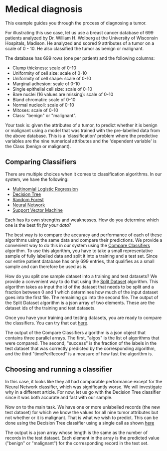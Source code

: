 # Medical diagnosis

This example guides you through the process of diagnosing a tumor.

For illustrating this use case, let us use a breast cancer database of 699
patients analyzed by Dr. William H.  Wolberg at the University of Wisconsin
Hospitals, Madison. He analyzed and scored 9 attributes of a tumor on a scale
of 0 - 10. He also classified the tumor as benign or malignant.

The database has 699 rows (one per patient) and the following columns:

* Clump thickness: scale of 0-10
* Uniformity of cell size: scale of 0-10
* Uniformity of cell shape: scale of 0-10
* Marginal adhesion: scale of 0-10
* Single epithelial cell size: scale of 0-10
* Bare nuclei (16 values are missing): scale of 0-10
* Bland chromatin: scale of 0-10
* Normal nucleoli: scale of 0-10
* Mitoses: scale of 0-10
* Class: "benign" or "malignant".

Your task is: given the attributes of a tumor, to predict whether it is benign
or malignant using a model that was trained with the pre-labelled data from the
above database. This is a 'classification' problem where the predictive
variables are the nine numerical attributes and the 'dependent variable' is the
Class (benign or malignant).

## Comparing Classifiers
There are multiple choices when it comes to classification algorithms. In our
system, we have the following:

- [Multinomial Logistic Regression](http://catalog.algorithms.io/catalog/algo/id/47?category=/Classification)
- [Decision Tree](http://catalog.algorithms.io/catalog/algo/id/45?category=/Classification)
- [Random Forest](http://catalog.algorithms.io/catalog/algo/id/46?category=/Classification)
- [Neural Network](http://catalog.algorithms.io/catalog/algo/id/44?category=/Classification)
- [Support Vector Machine](http://catalog.algorithms.io/catalog/algo/id/49?category=/Classification)

Each has its own strengths and weaknesses. How do you determine which one is
the best fit *for your data*?

The best way is to compare the accuracy and performance of each of these
algorithms using the same data and compare their predictions. We provide a
convenient way to do this in our system using the [Compare
Classifiers](http://catalog.algorithms.io/catalog/algo/id/50?category=/Classification)
algorithm. To use this algorithm, you have to take a small representative
sample of fully labelled data and split it into a training and a test set.
Since our entire patient database has only 699 entries, that qualifies as a
small sample and can therefore be used as is.

How do you split one sample dataset into a training and test datasets? We
provide a convenient way to do that using the [Split
Dataset](http://catalog.algorithms.io/catalog/algo/id/???) algorithm. This
algorithm takes as input the id of the dataset that needs to be split and a
fraction between 0 and 1 which determines how much of the input dataset goes
into the first file. The remaining go into the second file. The output of the
Split Dataset algorithm is a json array of two elements. These are the dataset
ids of the training and test datasets.

Once you have your training and testing datasets, you are ready to compare the
classifiers. You can try that out
[here](https://dashboard.algorithms.io/catalog/algodoc/id/50?category=/Classification&swagger_method=sync&swagger_outputType=json&swagger_train=3351&swagger_test=3352&swagger_dependentVariable=closed).

The output of the Compare Classifiers algorithm is a json object that contains
three parallel arrays. The first, "algos" is the list of algorithms that were
compared. The second, "success" is the fraction of the labels in the test
dataset that was correctly predicted by the corresponding algorithm, and the
third "timePerRecord" is a measure of how fast the algorithm is.

## Choosing and running a classifier

In this case, it looks like they all had comparable performance except for the
Neural Network classifier, which was significantly worse. We will investigate
why in a different article. For now, let us go with the Decision Tree
classifier since it was both accurate and fast with our sample.

Now on to the main task. We have one or more unlabelled records (the new test
dataset) for which we know the values for all nine tumor attributes but not
whether or it is malignant. That is what we wish to predict.  This can be done
using the Decision Tree classifier using a single call as shown
[here](https://dashboard.algorithms.io/catalog/algodoc/id/45?category=/Classification&swagger_method=sync&swagger_outputType=json&swagger_train=3351&swagger_test=3352&swagger_dependentVariable=closed)

The output is a json array whose length is the same as the number of records in
the test dataset. Each element in the array is the predicted value ("benign" or
"malignant") for the corresponding record in the test set.
